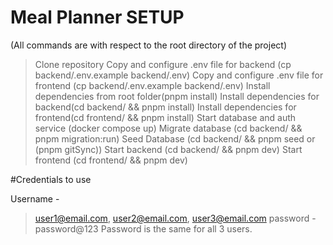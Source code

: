 # Meal Planner SETUP
(All commands are with respect to the root directory of the project)

> Clone repository
> Copy and configure .env file for backend (cp backend/.env.example backend/.env)
> Copy and configure .env file for frontend (cp backend/.env.example backend/.env)
> Install dependencies from root folder(pnpm install)
> Install dependencies for backend(cd backend/ && pnpm install)
> Install dependencies for frontend(cd frontend/ && pnpm install)
> Start database and auth service (docker compose up)
> Migrate database (cd backend/ && pnpm migration:run)
> Seed Database (cd backend/ && pnpm seed or (pnpm gitSync))
> Start backend (cd backend/ && pnpm dev)
> Start frontend (cd frontend/ && pnpm dev)


#Credentials to use 

Username - 
> user1@email.com,
> user2@email.com, 
> user3@email.com
> password - password@123
> Password is the same for all 3 users.

